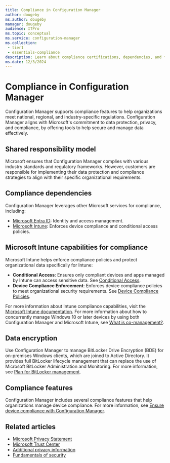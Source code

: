 ```yaml
---
title: Compliance in Configuration Manager
author: dougeby
ms.author: dougeby
manager: dougeby
audience: ITPro
ms.topic: conceptual
ms.service: configuration-manager
ms.collection: 
 - tier1
 - essentials-compliance
description: Learn about compliance certifications, dependencies, and features in Configuration Manager supporting data protection and regulatory requirements.
ms.date: 12/3/2024
---
```


# Compliance in Configuration Manager

Configuration Manager supports compliance features to help organizations meet national, regional, and industry-specific regulations. Configuration Manager aligns with Microsoft's commitment to data protection, privacy, and compliance, by offering tools to help secure and manage data effectively.

## Shared responsibility model

Microsoft ensures that Configuration Manager complies with various industry standards and regulatory frameworks. However, customers are responsible for implementing their data protection and compliance strategies to align with their specific organizational requirements.

## Compliance dependencies

Configuration Manager leverages other Microsoft services for compliance, including:

- [Microsoft Entra ID](/entra/fundamentals/whatis): Identity and access management.
- [Microsoft Intune](/mem/intune): Enforces device compliance and conditional access policies.

## Microsoft Intune capabilities for compliance

Microsoft Intune helps enforce compliance policies and protect organizational data specifically for Intune:

- **Conditional Access**: Ensures only compliant devices and apps managed by Intune can access sensitive data. See [Conditional Access](/mem/intune/protect/conditional-access).
- **Device Compliance Enforcement**: Enforces device compliance policies to meet organizational security requirements. See [Device Compliance Policies](/mem/intune/protect/device-compliance-get-started).

For more information about Intune compliance capabilities, visit the [Microsoft Intune documentation](/mem/intune).
For more information about how to concurrently manage Windows 10 or later devices by using both Configuration Manager and Microsoft Intune, see [What is co-management?](/mem/configmgr/comanage/overview).

## Data encryption

Use Configuration Manager to manage BitLocker Drive Encryption (BDE) for on-premises Windows clients, which are joined to Active Directory. It provides full BitLocker lifecycle management that can replace the use of Microsoft BitLocker Administration and Monitoring. For more information, see [Plan for BitLocker management](/mem/configmgr/protect/plan-design/bitlocker-management).

## Compliance features

Configuration Manager includes several compliance features that help organizations manage device compliance. For more information, see [Ensure device compliance with Configuration Manager](/mem/configmgr/compliance/understand/ensure-device-compliance).

## Related articles

- [Microsoft Privacy Statement](https://privacy.microsoft.com/privacystatement)
- [Microsoft Trust Center](https://www.microsoft.com/trust-center)
- [Additional privacy information](/mem/configmgr/security/additional-privacy.md)
- [Fundamentals of security](fundamentals-of-security.md)
